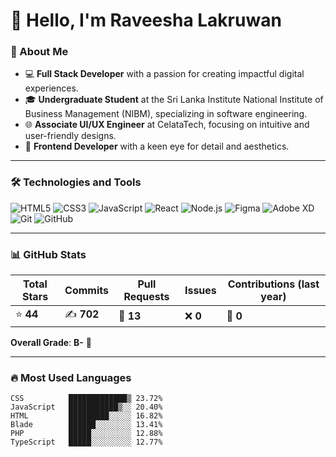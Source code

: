 # 👋 Hello, I'm Raveesha Lakruwan

### 🚀 About Me
- 💻 **Full Stack Developer** with a passion for creating impactful digital experiences.
- 🎓 **Undergraduate Student** at the Sri Lanka Institute National Institute of Business Management (NIBM), specializing in software engineering.
- 🌐 **Associate UI/UX Engineer** at CelataTech, focusing on intuitive and user-friendly designs.
- 🎨 **Frontend Developer** with a keen eye for detail and aesthetics.

---

### 🛠️ Technologies and Tools
![HTML5](https://img.shields.io/badge/-HTML5-E34F26?logo=html5&logoColor=white&style=flat)
![CSS3](https://img.shields.io/badge/-CSS3-1572B6?logo=css3&logoColor=white&style=flat)
![JavaScript](https://img.shields.io/badge/-JavaScript-F7DF1E?logo=javascript&logoColor=black&style=flat)
![React](https://img.shields.io/badge/-React-61DAFB?logo=react&logoColor=black&style=flat)
![Node.js](https://img.shields.io/badge/-Node.js-339933?logo=node.js&logoColor=white&style=flat)
![Figma](https://img.shields.io/badge/-Figma-F24E1E?logo=figma&logoColor=white&style=flat)
![Adobe XD](https://img.shields.io/badge/-Adobe%20XD-FF61F6?logo=adobe-xd&logoColor=white&style=flat)
![Git](https://img.shields.io/badge/-Git-F05032?logo=git&logoColor=white&style=flat)
![GitHub](https://img.shields.io/badge/-GitHub-181717?logo=github&logoColor=white&style=flat)

---

### 📊 GitHub Stats
| **Total Stars** | **Commits** | **Pull Requests** | **Issues** | **Contributions (last year)** |
|-----------------|-------------|-------------------|------------|-------------------------------|
| ⭐ **44**        | ✍️ **702**  | 🔄 **13**          | ❌ **0**   | 🙌 **0**                       |

**Overall Grade**: **B-** 🎯

---

### 🔥 Most Used Languages
```text
CSS          █████████████▒ 23.72%
JavaScript   ███████████▒░░ 20.40%
HTML         █████████░░░░░ 16.82%
Blade        ██████░░░░░░░░ 13.41%
PHP          █████░░░░░░░░░ 12.88%
TypeScript   █████░░░░░░░░░ 12.77%
